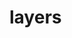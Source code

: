 <!-- generated by markdown-notes-tree -->

# layers

<!-- optional markdown-notes-tree directory description starts here -->

<!-- optional markdown-notes-tree directory description ends here -->


